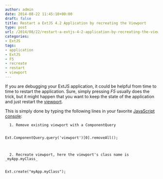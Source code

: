 ```yaml
---
author: admin
date: 2014-08-22 11:45:10+00:00
draft: false
title: Restart a ExtJS 4.2 Application by recreating the Viewport
type: post
url: /2014/08/22/restart-a-extjs-4-2-application-by-recreating-the-viewport/
categories:
- ExtJS
tags:
- application
- ExtJS
- F5
- recreate
- restart
- viewport
---
```


If you are debugging your ExtJS application, it could be helpful from time to time to restart the application. Sure, simply pressing _F5_ usually does the trick, but it might happen that you want to keep the state of the application and just restart the [viewport](http://docs.sencha.com/extjs/4.2.2/#!/api/Ext.container.Viewport).

This is simply done by typing the following lines in your favorite [JavaScript console](https://developer.chrome.com/devtools):



	  1. Remove existing viewport with a ComponentQuery

    
    Ext.ComponentQuery.query('viewport')[0].removeAll();



	  2. Recreate viewport, here the viewport's class name is _myApp.myClass_

    
    Ext.create("myApp.myClass");





